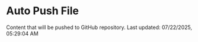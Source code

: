 # Auto Push File

Content that will be pushed to GitHub repository.
Last updated: 07/22/2025, 05:29:04 AM